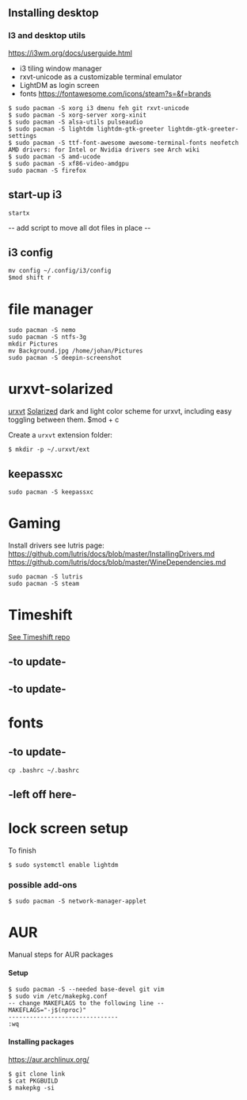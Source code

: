 ## Installing desktop

### I3 and desktop utils
https://i3wm.org/docs/userguide.html

* i3 tiling window manager 
* rxvt-unicode as a customizable terminal emulator
* LightDM as login screen
* fonts https://fontawesome.com/icons/steam?s=&f=brands

```
$ sudo pacman -S xorg i3 dmenu feh git rxvt-unicode
$ sudo pacman -S xorg-server xorg-xinit
$ sudo pacman -S alsa-utils pulseaudio 
$ sudo pacman -S lightdm lightdm-gtk-greeter lightdm-gtk-greeter-settings
$ sudo pacman -S ttf-font-awesome awesome-terminal-fonts neofetch
AMD drivers: for Intel or Nvidia drivers see Arch wiki
$ sudo pacman -S amd-ucode
$ sudo pacman -S xf86-video-amdgpu
sudo pacman -S firefox
```

## start-up i3
```
startx
```

-- add script to move all dot files in place --

## i3 config

```
mv config ~/.config/i3/config
$mod shift r
```

# file manager
```
sudo pacman -S nemo
sudo pacman -S ntfs-3g
mkdir Pictures
mv Background.jpg /home/johan/Pictures
sudo pacman -S deepin-screenshot
```



# urxvt-solarized
[urxvt](https://wiki.archlinux.org/title/rxvt-unicode)
[Solarized](http://ethanschoonover.com/solarized) 
dark and light color scheme for urxvt, including easy toggling between them.
$mod + c

Create a `urxvt` extension folder:

    $ mkdir -p ~/.urxvt/ext


## keepassxc
```
sudo pacman -S keepassxc
```

# Gaming
Install drivers see lutris page:
https://github.com/lutris/docs/blob/master/InstallingDrivers.md
https://github.com/lutris/docs/blob/master/WineDependencies.md

```
sudo pacman -S lutris
sudo pacman -S steam
```

# Timeshift
[See Timeshift repo](https://github.com/teejee2008/timeshift)
## -to update-

## -to update-

# fonts

## -to update-

```
cp .bashrc ~/.bashrc
```


## -left off here-

# lock screen setup
To finish



```
$ sudo systemctl enable lightdm
```

### possible add-ons

```
$ sudo pacman -S network-manager-applet 
```


# AUR
Manual steps for AUR packages

#### Setup
```
$ sudo pacman -S --needed base-devel git vim
$ sudo vim /etc/makepkg.conf
-- change MAKEFLAGS to the following line --
MAKEFLAGS="-j$(nproc)"
-------------------------------
:wq
```

#### Installing packages
https://aur.archlinux.org/

```
$ git clone link
$ cat PKGBUILD
$ makepkg -si
```

